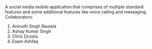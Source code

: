 
A social media mobile application that comprises of multiple standard features and some additional features like voice calling and messaging. 
Collaborators: 
1. Anirudh Singh Rautela
2. Ashay Kumar Singh
3. Chris Dcosta
4. Esam Ashfaq